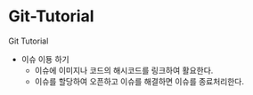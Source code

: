 # Git-Tutorial
Git Tutorial

- 이슈 이둉 하기
    - 이슈에 이미지나 코드의 해시코드를 링크하여 활요한다.
    - 이슈를 할당하여 오픈하고 이슈를 해결하면 이슈를 종료처리한다.

